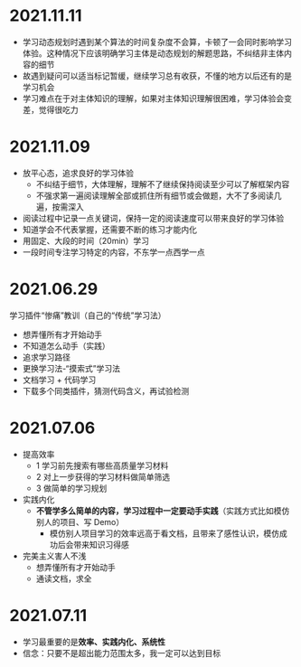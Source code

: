 # 2021.11.11

- 学习动态规划时遇到某个算法的时间复杂度不会算，卡顿了一会同时影响学习体验。这种情况下应该明确学习主体是动态规划的解题思路，不纠结非主体内容的细节
- 故遇到疑问可以适当标记暂缓，继续学习总有收获，不懂的地方以后还有的是学习机会
- 学习难点在于对主体知识的理解，如果对主体知识理解很困难，学习体验会变差，觉得很吃力

# 2021.11.09

- 放平心态，追求良好的学习体验
	- 不纠结于细节，大体理解，理解不了继续保持阅读至少可以了解框架内容
	- 不强求第一遍阅读理解全部或抓住所有细节或会做题，大不了多阅读几遍，按需深入
- 阅读过程中记录一点关键词，保持一定的阅读速度可以带来良好的学习体验
- 知道学会不代表掌握，还需要不断的练习才能内化
- 用固定、大段的时间（20min）学习
- 一段时间专注学习特定的内容，不东学一点西学一点

# 2021.06.29

学习插件“惨痛”教训（自己的“传统”学习法）
- 想弄懂所有才开始动手
- 不知道怎么动手（实践）
- 追求学习路径
- 更换学习法-“摸索式”学习法
- 文档学习 + 代码学习
- 下载多个同类插件，猜测代码含义，再试验检测

# 2021.07.06

- 提高效率
	- 1 学习前先搜索有哪些高质量学习材料
	- 2 对上一步获得的学习材料做简单筛选
	- 3 做简单的学习规划
- 实践内化
	- **不管学多么简单的内容，学习过程中一定要动手实践**（实践方式比如模仿别人的项目、写 Demo）
		- 模仿别人项目学习的效率远高于看文档，且带来了感性认识，模仿成功后会带来知识习得感
- 完美主义害人不浅
	- 想弄懂所有才开始动手
	- 通读文档，求全

# 2021.07.11

- 学习最重要的是**效率、实践内化、系统性**
- 信念：只要不是超出能力范围太多，我一定可以达到目标
